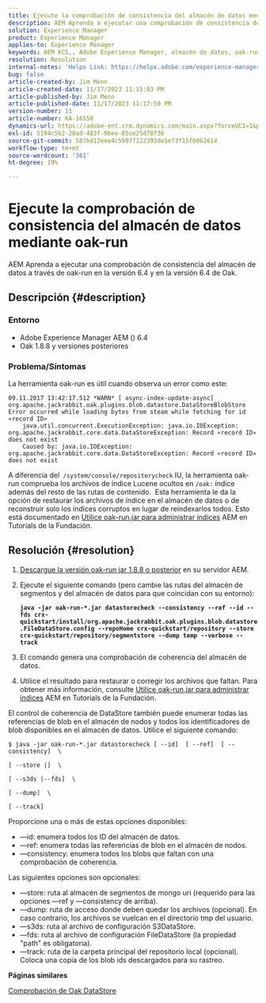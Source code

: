 ```yaml
---
title: Ejecute la comprobación de consistencia del almacén de datos mediante oak-run
description: AEM Aprenda a ejecutar una comprobación de consistencia del almacén de datos a través de oak-run en la versión 6.4 y en la versión 6.4 de Oak.
solution: Experience Manager
product: Experience Manager
applies-to: Experience Manager
keywords: AEM KCS,, Adobe Experience Manager, almacén de datos, oak-run, comprobación de consistencia del almacén de datos, Cómo, 6.4
resolution: Resolution
internal-notes: 'Helpx Link: https://helpx.adobe.com/experience-manager/kb/How-to-run-a-datastore-consistency-check-via-oak-run-AEM.html'
bug: false
article-created-by: Jim Menn
article-created-date: 11/17/2023 11:15:03 PM
article-published-by: Jim Menn
article-published-date: 11/17/2023 11:17:59 PM
version-number: 11
article-number: KA-16550
dynamics-url: https://adobe-ent.crm.dynamics.com/main.aspx?forceUCI=1&pagetype=entityrecord&etn=knowledgearticle&id=9bc39e22-9f85-ee11-8179-6045bd006268
exl-id: 5194c5b2-28ad-483f-9bee-85ce25d78f36
source-git-commit: 587bd12eee4c59977122393de5e73f15f6062614
workflow-type: tm+mt
source-wordcount: '361'
ht-degree: 19%

---
```


# Ejecute la comprobación de consistencia del almacén de datos mediante oak-run


AEM Aprenda a ejecutar una comprobación de consistencia del almacén de datos a través de oak-run en la versión 6.4 y en la versión 6.4 de Oak.

## Descripción {#description}


### <b>Entorno</b>

- Adobe Experience Manager AEM () 6.4
- Oak 1.8.8 y versiones posteriores




### <b>Problema/Síntomas</b>

La herramienta oak-run es útil cuando observa un error como este:


```
09.11.2017 13:42:17.512 *WARN* [ async-index-update-async]  org.apache.jackrabbit.oak.plugins.blob.datastore.DataStoreBlobStore Error occurred while loading bytes from steam while fetching for id «record ID»
    java.util.concurrent.ExecutionException: java.io.IOException: org.apache.jackrabbit.core.data.DataStoreException: Record «record ID» does not exist
    Caused by: java.io.IOException: org.apache.jackrabbit.core.data.DataStoreException: Record «record ID» does not exist
```




A diferencia del` /system/console/repositorycheck` IU, la herramienta oak-run comprueba los archivos de índice Lucene ocultos en `/oak:` índice además del resto de las rutas de contenido.  Esta herramienta le da la opción de restaurar los archivos de índice en el almacén de datos o de reconstruir solo los índices corruptos en lugar de reindexarlos todos. Esto está documentado en [Utilice oak-run.jar para administrar índices](https://experienceleague.adobe.com/docs/experience-manager-learn/foundation/administration/use-oak-run-jar-to-manage-indexes.html?lang=en) AEM en Tutorials de la Fundación.


## Resolución {#resolution}


1. [Descargue la versión oak-run jar 1.8.8 o posterior](https://repo1.maven.org/maven2/org/apache/jackrabbit/oak-run/) en su servidor AEM.
2. Ejecute el siguiente comando (pero cambie las rutas del almacén de segmentos y del almacén de datos para que coincidan con su entorno):

   <b>`java -jar oak-run-*.jar datastorecheck --consistency --ref --id --fds crx-quickstart/install/org.apache.jackrabbit.oak.plugins.blob.datastore.FileDataStore.config --repoHome crx-quickstart/repository --store crx-quickstart/repository/segmentstore --dump temp --verbose --track`</b>


3. El comando genera una comprobación de coherencia del almacén de datos.
4. Utilice el resultado para restaurar o corregir los archivos que faltan. Para obtener más información, consulte [Utilice oak-run.jar para administrar índices](https://experienceleague.adobe.com/docs/experience-manager-learn/foundation/administration/use-oak-run-jar-to-manage-indexes.html?lang=en) AEM en Tutorials de la Fundación.


El control de coherencia de DataStore también puede enumerar todas las referencias de blob en el almacén de nodos y todos los identificadores de blob disponibles en el almacén de datos. Utilice el siguiente comando:

`$ java -jar oak-run-*.jar datastorecheck [ --id]  [ --ref]  [ --consistency]  \`

`[ --store |]  \`

`[ --s3ds |--fds]  \`

`[ --dump]  \`

`[ --track]`

Proporcione una o más de estas opciones disponibles:

- —id: enumera todos los ID del almacén de datos.
- —ref: enumera todas las referencias de blob en el almacén de nodos.
- —consistency: enumera todos los blobs que faltan con una comprobación de coherencia.


Las siguientes opciones son opcionales:

- —store: ruta al almacén de segmentos de mongo uri (requerido para las opciones —ref y —consistency de arriba).
- —dump: ruta de acceso donde deben quedar los archivos (opcional). En caso contrario, los archivos se vuelcan en el directorio tmp del usuario.
- —s3ds: ruta al archivo de configuración S3DataStore.
- —fds: ruta al archivo de configuración FileDataStore (la propiedad &quot;path&quot; es obligatoria).
- —track: ruta de la carpeta principal del repositorio local (opcional). Coloca una copia de los blob ids descargados para su rastreo.


<b>Páginas similares</b>

[Comprobación de Oak DataStore](https://github.com/apache/jackrabbit-oak/tree/1.8/oak-run#oak-datastore-check)
